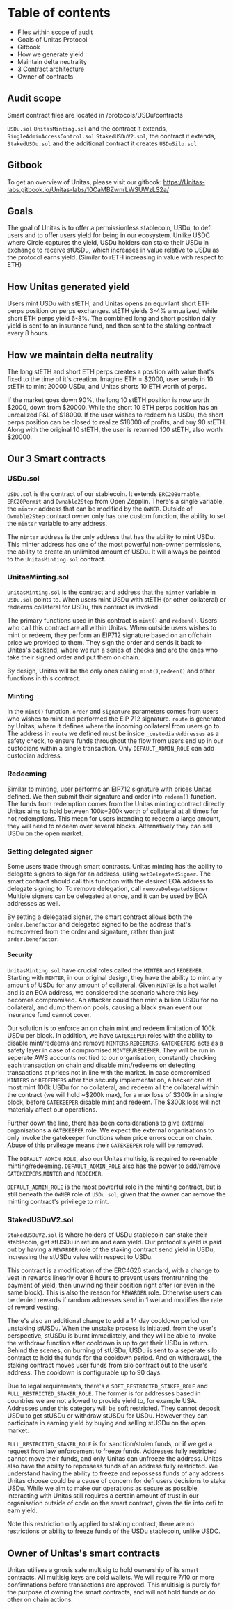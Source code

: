 # Table of contents

- Files within scope of audit
- Goals of Unitas Protocol
- Gitbook
- How we generate yield
- Maintain delta neutrality
- 3 Contract architecture
- Owner of contracts

## Audit scope
Smart contract files are located in /protocols/USDu/contracts

`USDu.sol`
`UnitasMinting.sol` and the contract it extends, `SingleAdminAccessControl.sol`
`StakedUSDuV2.sol`, the contract it extends, `StakedUSDu.sol` and the additional contract it creates `USDuSilo.sol`

## Gitbook
To get an overview of Unitas, please visit our gitbook: https://Unitas-labs.gitbook.io/Unitas-labs/10CaMBZwnrLWSUWzLS2a/

## Goals

The goal of Unitas is to offer a permissionless stablecoin, USDu, to defi users and to offer users yield for being in our ecosystem. Unlike USDC where Circle captures the yield, USDu holders can stake their USDu in exchange to receive stUSDu, which increases in value relative to USDu as the protocol earns yield. (Similar to rETH increasing in value with respect to ETH)

## How Unitas generated yield

Users mint USDu with stETH, and Unitas opens an equvilant short ETH perps position on perps exchanges. stETH yields 3-4% annualized, while short ETH perps yield 6-8%. The combined long and short position daily yield is sent to an insurance fund, and then sent to the staking contract every 8 hours.

## How we maintain delta neutrality

The long stETH and short ETH perps creates a position with value that's fixed to the time of it's creation. Imagine ETH = $2000, user sends in 10 stETH to mint 20000 USDu, and Unitas shorts 10 ETH worth of perps.

If the market goes down 90%, the long 10 stETH position is now worth $2000, down from $20000. While the short 10 ETH perps position has an unrealized P&L of $18000. If the user wishes to redeem his USDu, the short perps position can be closed to realize $18000 of profits, and buy 90 stETH. Along with the original 10 stETH, the user is returned 100 stETH, also worth $20000.

## Our 3 Smart contracts

### USDu.sol

`USDu.sol` is the contract of our stablecoin. It extends `ERC20Burnable`, `ERC20Permit` and `Ownable2Step` from Open Zepplin. There's a single variable, the `minter` address that can be modified by the `OWNER`. Outside of `Ownable2Step` contract owner only has one custom function, the ability to set the `minter` variable to any address.

The `minter` address is the only address that has the ability to mint USDu. This minter address has one of the most powerful non-owner permissions, the ability to create an unlimited amount of USDu. It will always be pointed to the `UnitasMinting.sol` contract.

### UnitasMinting.sol

`UnitasMinting.sol` is the contract and address that the `minter` variable in `USDu.sol` points to. When users mint USDu with stETH (or other collateral) or redeems collateral for USDu, this contract is invoked.

The primary functions used in this contract is `mint()` and `redeen()`. Users who call this contract are all within Unitas. When outside users wishes to mint or redeem, they perform an EIP712 signature based on an offchain price we provided to them. They sign the order and sends it back to Unitas's backend, where we run a series of checks and are the ones who take their signed order and put them on chain.

By design, Unitas will be the only ones calling `mint()`,`redeen()` and other functions in this contract.

### Minting

In the `mint()` function, `order` and `signature` parameters comes from users who wishes to mint and performed the EIP 712 signature. `route` is generated by Unitas, where it defines where the incoming collateral from users go to. The address in `route` we defined must be inside `_custodianAddresses` as a safety check, to ensure funds throughout the flow from users end up in our custodians within a single transaction. Only `DEFAULT_ADMIN_ROLE` can add custodian address.

### Redeeming

Similar to minting, user performs an EIP712 signature with prices Unitas defined. We then submit their signature and order into `redeem()` function. The funds from redemption comes from the Unitas minting contract directly. Unitas aims to hold between $100k-$200k worth of collateral at all times for hot redemptions. This mean for users intending to redeem a large amount, they will need to redeem over several blocks. Alternatively they can sell USDu on the open market.

### Setting delegated signer

Some users trade through smart contracts. Unitas minting has the ability to delegate signers to sign for an address, using `setDelegatedSigner`. The smart contract should call this function with the desired EOA address to delegate signing to. To remove delegation, call `removeDelegatedSigner`. Multiple signers can be delegated at once, and it can be used by EOA addresses as well.

By setting a delegated signer, the smart contract allows both the `order.benefactor` and delegated signed to be the address that's ecrecovered from the order and signature, rather than just `order.benefactor`.

#### Security

`UnitasMinting.sol` have crucial roles called the `MINTER` and `REDEEMER`. Starting with `MINTER`, in our original design, they have the ability to mint any amount of USDu for any amount of collateral. Given `MINTER` is a hot wallet and is an EOA address, we considered the scenario where this key becomes compromised. An attacker could then mint a billion USDu for no collateral, and dump them on pools, causing a black swan event our insurance fund cannot cover.

Our solution is to enforce an on chain mint and redeem limitation of 100k USDu per block. In addition, we have `GATEKEEPER` roles with the ability to disable mint/redeems and remove `MINTERS`,`REDEEMERS`. `GATEKEEPERS` acts as a safety layer in case of compromised `MINTER`/`REDEEMER`. They will be run in seperate AWS accounts not tied to our organisation, constantly checking each transaction on chain and disable mint/redeems on detecting transactions at prices not in line with the market. In case compromised `MINTERS` or `REDEEMERS` after this security implementation, a hacker can at most mint 100k USDu for no collateral, and redeem all the collateral within the contract (we will hold ~$200k max), for a max loss of $300k in a single block, before `GATEKEEPER` disable mint and redeem. The $300k loss will not materialy affect our operations.

Further down the line, there has been considerations to give external organisations a `GATEKEEPER` role. We expect the external organisations to only invoke the gatekeeper functions when price errors occur on chain. Abuse of this prvileage means their `GATEKEEPER` role will be removed.

The `DEFAULT_ADMIN_ROLE`, also our Unitas multisig, is required to re-enable minting/redeeming. `DEFAULT_ADMIN_ROLE` also has the power to add/remove `GATEKEEPERS`,`MINTER` and `REDEEMER`.

`DEFAULT_ADMIN_ROLE` is the most powerful role in the minting contract, but is still beneath the `OWNER` role of `USDu.sol`, given that the owner can remove the minting contract's privilege to mint.

### StakedUSDuV2.sol

`StakedUSDuV2.sol` is where holders of USDu stablecoin can stake their stablecoin, get stUSDu in return and earn yield. Our protocol's yield is paid out by having a `REWARDER` role of the staking contract send yield in USDu, increasing the stUSDu value with respect to USDu.

This contract is a modification of the ERC4626 standard, with a change to vest in rewards linearly over 8 hours to prevent users frontrunning the payment of yield, then unwinding their position right after (or even in the same block). This is also the reason for `REWARDER` role. Otherwise users can be denied rewards if random addresses send in 1 wei and modifies the rate of reward vesting.

There's also an additional change to add a 14 day cooldown period on unstaking stUSDu. When the unstake process is initiated, from the user's perspective, stUSDu is burnt immediately, and they will be able to invoke the withdraw function after cooldown is up to get their USDu in return. Behind the scenes, on burning of stUSDu, USDu is sent to a seperate silo contract to hold the funds for the cooldown period. And on withdrawal, the staking contract moves user funds from silo contract out to the user's address. The cooldown is configurable up to 90 days.

Due to legal requirements, there's a `SOFT_RESTRICTED_STAKER_ROLE` and `FULL_RESTRICTED_STAKER_ROLE`. The former is for addresses based in countries we are not allowed to provide yield to, for example USA. Addresses under this category will be soft restricted. They cannot deposit USDu to get stUSDu or withdraw stUSDu for USDu. However they can participate in earning yield by buying and selling stUSDu on the open market.

`FULL_RESTRCITED_STAKER_ROLE` is for sanction/stolen funds, or if we get a request from law enforcement to freeze funds. Addresses fully restricted cannot move their funds, and only Unitas can unfreeze the address. Unitas also have the ability to repossess funds of an address fully restricted. We understand having the ability to freeze and repossess funds of any address Unitas choose could be a cause of concern for defi users decisions to stake USDu. While we aim to make our operations as secure as possible, interacting with Unitas still requires a certain amount of trust in our organisation outside of code on the smart contract, given the tie into cefi to earn yield.

Note this restriction only applied to staking contract, there are no restrictions or ability to freeze funds of the USDu stablecoin, unlike USDC.

## Owner of Unitas's smart contracts

Unitas utilises a gnosis safe multisig to hold ownership of its smart contracts. All multisig keys are cold wallets. We will require 7/10 or more confirmations before transactions are approved. This multisig is purely for the purpose of owning the smart contracts, and will not hold funds or do other on chain actions.
